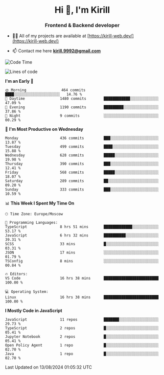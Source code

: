 <h1 align="center">Hi 👋, I'm Kirill</h1>
<h3 align="center">Frontend & Backend developer</h3>

- 👨‍💻 All of my projects are available at [https://kirill-web.dev/](https://kirill-web.dev/)

- 📫 Contact me here **kirill.9992@gmail.com**











<!--START_SECTION:waka-->
![Code Time](http://img.shields.io/badge/Code%20Time-1%2C925%20hrs%2017%20mins-blue)

![Lines of code](https://img.shields.io/badge/From%20Hello%20World%20I%27ve%20Written-3.9%20million%20lines%20of%20code-blue)

**I'm an Early 🐤** 

```text
🌞 Morning                464 commits         ████░░░░░░░░░░░░░░░░░░░░░   14.76 % 
🌆 Daytime                1480 commits        ████████████░░░░░░░░░░░░░   47.09 % 
🌃 Evening                1190 commits        █████████░░░░░░░░░░░░░░░░   37.86 % 
🌙 Night                  9 commits           ░░░░░░░░░░░░░░░░░░░░░░░░░   00.29 % 
```
📅 **I'm Most Productive on Wednesday** 

```text
Monday                   436 commits         ███░░░░░░░░░░░░░░░░░░░░░░   13.87 % 
Tuesday                  499 commits         ████░░░░░░░░░░░░░░░░░░░░░   15.88 % 
Wednesday                628 commits         █████░░░░░░░░░░░░░░░░░░░░   19.98 % 
Thursday                 390 commits         ███░░░░░░░░░░░░░░░░░░░░░░   12.41 % 
Friday                   568 commits         █████░░░░░░░░░░░░░░░░░░░░   18.07 % 
Saturday                 289 commits         ██░░░░░░░░░░░░░░░░░░░░░░░   09.20 % 
Sunday                   333 commits         ███░░░░░░░░░░░░░░░░░░░░░░   10.59 % 
```


📊 **This Week I Spent My Time On** 

```text
🕑︎ Time Zone: Europe/Moscow

💬 Programming Languages: 
TypeScript               8 hrs 51 mins       █████████████░░░░░░░░░░░░   53.17 % 
JavaScript               6 hrs 32 mins       ██████████░░░░░░░░░░░░░░░   39.31 % 
SCSS                     33 mins             █░░░░░░░░░░░░░░░░░░░░░░░░   03.31 % 
JSON                     17 mins             ░░░░░░░░░░░░░░░░░░░░░░░░░   01.79 % 
TSConfig                 8 mins              ░░░░░░░░░░░░░░░░░░░░░░░░░   00.84 % 

🔥 Editors: 
VS Code                  16 hrs 38 mins      █████████████████████████   100.00 % 

💻 Operating System: 
Linux                    16 hrs 38 mins      █████████████████████████   100.00 % 
```

**I Mostly Code in JavaScript** 

```text
JavaScript               11 repos            ███████░░░░░░░░░░░░░░░░░░   29.73 % 
TypeScript               2 repos             █░░░░░░░░░░░░░░░░░░░░░░░░   05.41 % 
Jupyter Notebook         2 repos             █░░░░░░░░░░░░░░░░░░░░░░░░   05.41 % 
Open Policy Agent        1 repo              █░░░░░░░░░░░░░░░░░░░░░░░░   02.70 % 
Java                     1 repo              █░░░░░░░░░░░░░░░░░░░░░░░░   02.70 % 
```




 Last Updated on 13/08/2024 01:05:32 UTC
<!--END_SECTION:waka-->

